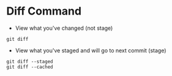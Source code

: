# Diff Command
* View what you've changed (not stage)
```shell
git diff
```

* View what you've staged and will go to next commit (stage)
```shell
git diff --staged
git diff --cached
```


